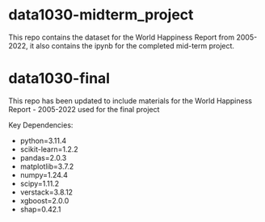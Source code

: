 # data1030-midterm_project
This repo contains the dataset for the World Happiness Report from 2005-2022, it also contains the ipynb for the completed mid-term project.

# data1030-final
This repo has been updated to include materials for the World Happiness Report - 2005-2022 used for the final project



Key Dependencies:
* python=3.11.4
* scikit-learn=1.2.2
* pandas=2.0.3
* matplotlib=3.7.2
* numpy=1.24.4
* scipy=1.11.2
* verstack=3.8.12
* xgboost=2.0.0
* shap=0.42.1

